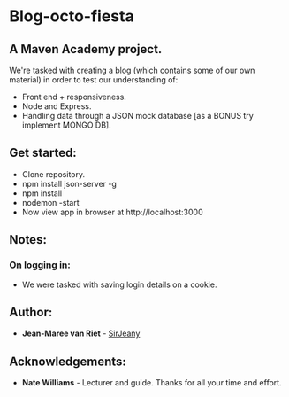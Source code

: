 # Blog-octo-fiesta
## A Maven Academy project.
We're tasked with creating a blog (which contains some of our own material) in order to test our understanding of:
  - Front end + responsiveness.
  - Node and Express.
  - Handling data through a JSON mock database [as a BONUS try implement MONGO DB].


## Get started:
  - Clone repository.
  - npm install json-server -g 
  - npm install
  - nodemon -start 
  - Now view app in browser at http://localhost:3000

## Notes:
### On logging in: 
  - We were tasked with saving login details on a cookie. 

## Author:
* **Jean-Maree van Riet** - [SirJeany](https://github.com/SirJeany)

## Acknowledgements:
* **Nate Williams** - Lecturer and guide. Thanks for all your time and effort.